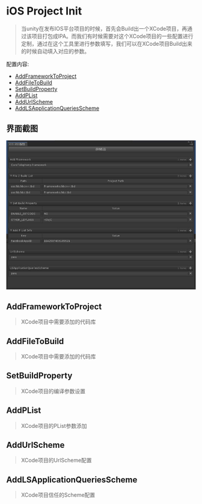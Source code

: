 # iOS Project Init

>当unity在发布IOS平台项目的时候，首先会Build出一个XCode项目，再通过该项目打包成IPA。而我们有时候需要对这个XCode项目的一些配置进行定制，通过在这个工具里进行参数填写，我们可以在XCode项目Build出来的时候自动填入对应的参数。

配置内容:

- [AddFrameworkToProject](#AddFrameworkToProject)
- [AddFileToBuild](#AddFileToBuild)
- [SetBuildProperty](#SetBuildProperty)
- [AddPList](#AddPList)
- [AddUrlScheme](#AddUrlScheme)
- [AddLSApplicationQueriesScheme](#AddLSApplicationQueriesScheme)

## 界面截图

![](Imgs/ios_project_init.jpg)

## AddFrameworkToProject
>XCode项目中需要添加的代码库

## AddFileToBuild
>XCode项目中需要添加的代码库

## SetBuildProperty
>XCode项目的编译参数设置

## AddPList
>XCode项目的PList参数添加

## AddUrlScheme
>XCode项目的UrlScheme配置

## AddLSApplicationQueriesScheme
>XCode项目信任的Scheme配置